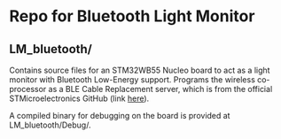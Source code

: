 # Repo for Bluetooth Light Monitor
## LM_bluetooth/
Contains source files for an STM32WB55 Nucleo board to act as a light monitor with Bluetooth Low-Energy support. Programs the wireless co-processor as a BLE Cable Replacement server, which is from the official STMicroelectronics GitHub (link [here](https://github.com/STMicroelectronics/STM32CubeWB/tree/master/Projects/P-NUCLEO-WB55.Nucleo/Applications/BLE/BLE_CableReplacement)).

A compiled binary for debugging on the board is provided at LM_bluetooth/Debug/.

